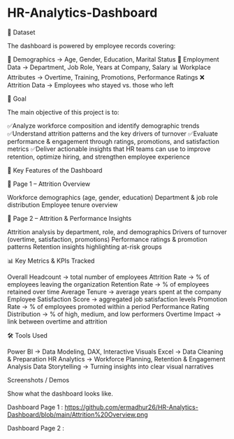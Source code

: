 # HR-Analytics-Dashboard
📂 Dataset

The dashboard is powered by employee records covering:

👥 Demographics → Age, Gender, Education, Marital Status
🏢 Employment Data → Department, Job Role, Years at Company, Salary
📊 Workplace Attributes → Overtime, Training, Promotions, Performance Ratings
❌ Attrition Data → Employees who stayed vs. those who left

🎯 Goal

The main objective of this project is to:

✅Analyze workforce composition and identify demographic trends
✅Understand attrition patterns and the key drivers of turnover
✅Evaluate performance & engagement through ratings, promotions, and satisfaction metrics
✅Deliver actionable insights that HR teams can use to improve retention, optimize hiring, and strengthen employee experience

🔑 Key Features of the Dashboard

📍 Page 1 – Attrition Overview

Workforce demographics (age, gender, education)
Department & job role distribution
Employee tenure overview

📍 Page 2 – Attrition & Performance Insights

Attrition analysis by department, role, and demographics
Drivers of turnover (overtime, satisfaction, promotions)
Performance ratings & promotion patterns
Retention insights highlighting at-risk groups

📊 Key Metrics & KPIs Tracked

Overall Headcount → total number of employees
Attrition Rate → % of employees leaving the organization
Retention Rate → % of employees retained over time
Average Tenure → average years spent at the company
Employee Satisfaction Score → aggregated job satisfaction levels
Promotion Rate → % of employees promoted within a period
Performance Rating Distribution → % of high, medium, and low performers
Overtime Impact → link between overtime and attrition

🛠 Tools Used

Power BI → Data Modeling, DAX, Interactive Visuals
Excel → Data Cleaning & Preparation
HR Analytics → Workforce Planning, Retention & Engagement Analysis
Data Storytelling → Turning insights into clear visual narratives

Screenshots / Demos

Show what the dashboard looks like.

Dashboard Page 1 : https://github.com/ermadhur26/HR-Analytics-Dashboard/blob/main/Attrition%20Overview.png

Dashboard Page 2 : 
